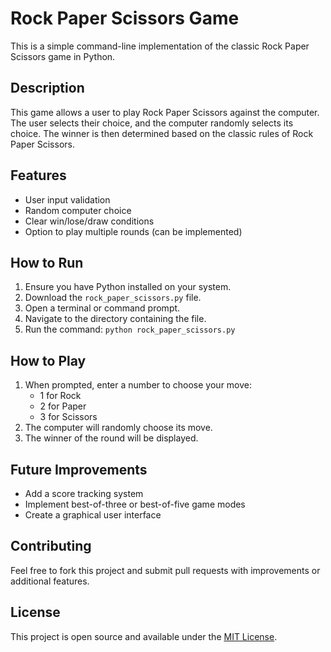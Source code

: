 # Rock Paper Scissors Game

This is a simple command-line implementation of the classic Rock Paper Scissors game in Python.

## Description

This game allows a user to play Rock Paper Scissors against the computer. The user selects their choice, and the computer randomly selects its choice. The winner is then determined based on the classic rules of Rock Paper Scissors.

## Features

- User input validation
- Random computer choice
- Clear win/lose/draw conditions
- Option to play multiple rounds (can be implemented)

## How to Run

1. Ensure you have Python installed on your system.
2. Download the `rock_paper_scissors.py` file.
3. Open a terminal or command prompt.
4. Navigate to the directory containing the file.
5. Run the command: `python rock_paper_scissors.py`

## How to Play

1. When prompted, enter a number to choose your move:
   - 1 for Rock
   - 2 for Paper
   - 3 for Scissors
2. The computer will randomly choose its move.
3. The winner of the round will be displayed.

## Future Improvements

- Add a score tracking system
- Implement best-of-three or best-of-five game modes
- Create a graphical user interface

## Contributing

Feel free to fork this project and submit pull requests with improvements or additional features.

## License

This project is open source and available under the [MIT License](LICENSE).